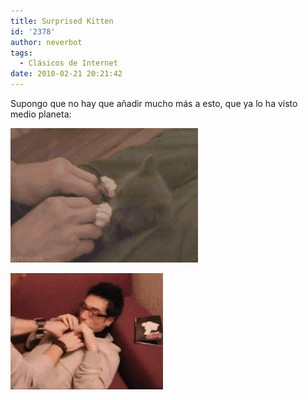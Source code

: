 ```yaml
---
title: Surprised Kitten
id: '2378'
author: neverbot
tags:
  - Clásicos de Internet
date: 2010-02-21 20:21:42
---
```


Supongo que no hay que añadir mucho más a esto, que ya lo ha visto medio planeta:

[![](./surprised-kitten/Surprised-kitten.gif "Surprised kitten")](./Surprised-kitten.gif)

[![](./surprised-kitten/004f8k3z.gif "Human kitten")](./004f8k3z.gif)